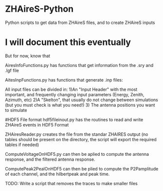 # ZHAireS-Python
Python scripts to get data from ZHAireS files, and to create ZHAireS inputs

# I will document this eventually
But for now, know that

AiresInfoFunctions.py has functions that get information from the .sry and .lgf file


AitesInpFunctions.py has functions that generate .inp files:

All input files can be divided in:
1)An "Input Header" with the most important, and frequently changing input parameters (Energy, Zenith, Azimuth, etc)
2)A "Skelton", that usually do not change between simulations (but you must check is what you need!)
3) The antenna positions you want to simulate

#HDF5 File format
hdf5fileinout.py has the routines to read and write ZHAireS events in HDF5 Format

ZHAiresReader.py creates the file from the standar ZHAIRES output (no tables should be present on the directory, the script will export the required tables if needed)

ComputeVoltageOnHDF5.py can then be aplied to compute the antenna response, and the filtered antenna response.

ComputePeak2PealOnHDF5 can then be plied to compute the P2Pamplitude of each channel, and the hilbertpeak and peak time.

TODO: Write a script that removes the traces to make smaller files
